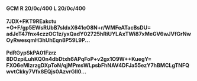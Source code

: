 #### GCM R 20/0c/400 L 20/0c/400
**7JDX+FKT9REakctu**<br/>**+O+F/gp5EWsRUbB7sIdxX641cO8N+r/WMFeATacBsDU=**<br/>**adJeT47fnx4czzOC1z/yxQadY02725hRiUYLAxTWi87xMeGV6wJVfGrNwOyRwesqmH3hUhEqn8P59L9P...**<br/><br/>
**PdRGypSkPA01Fzrz**<br/>**8DOzpiLuhKQ0n4dbDtxh6APqFoP+v2gx1O9W++KuegY=**<br/>**FXO6eMIzrzgDXpToN/qjMPmsWLpsbFhNAV4DFJa55ezY7hBMCLgTNFQwvtCkky7Vfx8EQjs0AzvrGII0...**